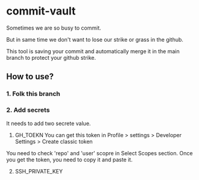 # commit-vault

Sometimes we are so busy to commit.

But in same time we don't want to lose our strike or grass in the github.

This tool is saving your commit and automatically merge it in the main branch to protect your github strike.

## How to use?

### 1. Folk this branch
### 2. Add secrets

It needs to add two secrete value.

1. GH_TOEKN
   You can get this token in
   Profile > settings > Developer Settings > Create classic token 

You need to check 'repo' and 'user' scopre in Select Scopes section.
Once you get the token, you need to copy it and paste it.

2. SSH_PRIVATE_KEY
